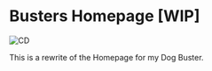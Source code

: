 # Busters Homepage [WIP]

![CD](https://github.com/majesnix/flat-buster.de/workflows/CD/badge.svg)

This is a rewrite of the Homepage for my Dog Buster.
